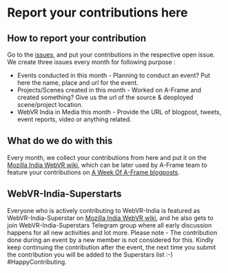 # Report your contributions here

## How to report your contribution

Go to the [issues](https://github.com/webvr-india/volunteer-contributions/issues), and put your contributions in the respective open issue. We create three issues every month for following purpose :
* Events conducted in this month - Planning to conduct an event? Put here the name, place and url for the event.
* Projects/Scenes created in this month - Worked on A-Frame and created something? Give us the url of the source & deoployed scene/project location.
* WebVR India in Media this month - Provide the URL of blogpost, tweets, event reports, video or anything related.

## What do we do with this

Every month, we collect your contributions from here and put it on the [Mozilla India WebVR wiki](https://wiki.mozilla.org/India/WebVR/), which can be later used by A-Frame team to feature your contributions on [A Week Of A-Frame blogposts](http://aframe.io/blog/awoa-25/).

## WebVR-India-Superstarts

Everyone who is actively contributing to WebVR-India is featured as WebVR-India-Superstar on [Mozilla India WebVR wiki](https://wiki.mozilla.org/India/WebVR/), and he also gets to join WebVR-India-Superstars Telegram group where all early discussion happens for all new activities and lot more. 
Please note - The contribution done during an event by a new member is not considered for this. Kindly keep continuing the contribution after the event, the next time you submit the contribution you will be added to the Superstars list :-) #HappyContributing. 
